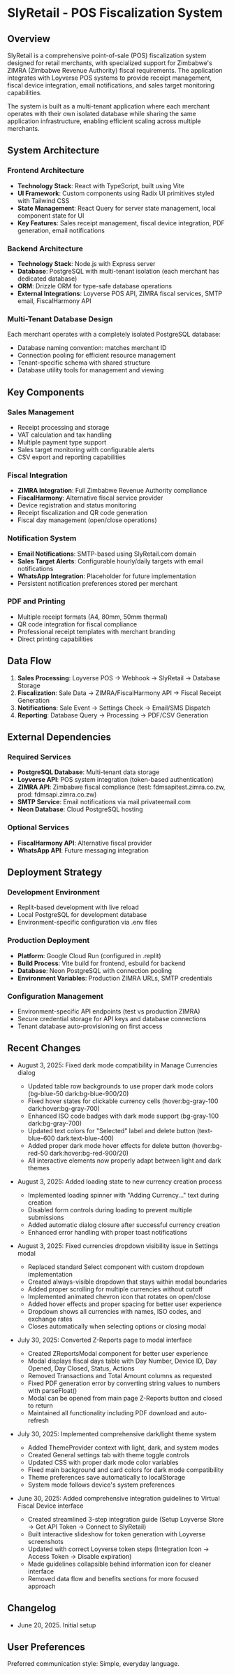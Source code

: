 # SlyRetail - POS Fiscalization System

## Overview

SlyRetail is a comprehensive point-of-sale (POS) fiscalization system designed for retail merchants, with specialized support for Zimbabwe's ZIMRA (Zimbabwe Revenue Authority) fiscal requirements. The application integrates with Loyverse POS systems to provide receipt management, fiscal device integration, email notifications, and sales target monitoring capabilities.

The system is built as a multi-tenant application where each merchant operates with their own isolated database while sharing the same application infrastructure, enabling efficient scaling across multiple merchants.

## System Architecture

### Frontend Architecture
- **Technology Stack**: React with TypeScript, built using Vite
- **UI Framework**: Custom components using Radix UI primitives styled with Tailwind CSS
- **State Management**: React Query for server state management, local component state for UI
- **Key Features**: Sales receipt management, fiscal device integration, PDF generation, email notifications

### Backend Architecture
- **Technology Stack**: Node.js with Express server
- **Database**: PostgreSQL with multi-tenant isolation (each merchant has dedicated database)
- **ORM**: Drizzle ORM for type-safe database operations
- **External Integrations**: Loyverse POS API, ZIMRA fiscal services, SMTP email, FiscalHarmony API

### Multi-Tenant Database Design
Each merchant operates with a completely isolated PostgreSQL database:
- Database naming convention: matches merchant ID
- Connection pooling for efficient resource management
- Tenant-specific schema with shared structure
- Database utility tools for management and viewing

## Key Components

### Sales Management
- Receipt processing and storage
- VAT calculation and tax handling
- Multiple payment type support
- Sales target monitoring with configurable alerts
- CSV export and reporting capabilities

### Fiscal Integration
- **ZIMRA Integration**: Full Zimbabwe Revenue Authority compliance
- **FiscalHarmony**: Alternative fiscal service provider
- Device registration and status monitoring
- Receipt fiscalization and QR code generation
- Fiscal day management (open/close operations)

### Notification System
- **Email Notifications**: SMTP-based using SlyRetail.com domain
- **Sales Target Alerts**: Configurable hourly/daily targets with email notifications
- **WhatsApp Integration**: Placeholder for future implementation
- Persistent notification preferences stored per merchant

### PDF and Printing
- Multiple receipt formats (A4, 80mm, 50mm thermal)
- QR code integration for fiscal compliance
- Professional receipt templates with merchant branding
- Direct printing capabilities

## Data Flow

1. **Sales Processing**: Loyverse POS → Webhook → SlyRetail → Database Storage
2. **Fiscalization**: Sale Data → ZIMRA/FiscalHarmony API → Fiscal Receipt Generation
3. **Notifications**: Sale Event → Settings Check → Email/SMS Dispatch
4. **Reporting**: Database Query → Processing → PDF/CSV Generation

## External Dependencies

### Required Services
- **PostgreSQL Database**: Multi-tenant data storage
- **Loyverse API**: POS system integration (token-based authentication)
- **ZIMRA API**: Zimbabwe fiscal compliance (test: fdmsapitest.zimra.co.zw, prod: fdmsapi.zimra.co.zw)
- **SMTP Service**: Email notifications via mail.privateemail.com
- **Neon Database**: Cloud PostgreSQL hosting

### Optional Services
- **FiscalHarmony API**: Alternative fiscal provider
- **WhatsApp API**: Future messaging integration

## Deployment Strategy

### Development Environment
- Replit-based development with live reload
- Local PostgreSQL for development database
- Environment-specific configuration via .env files

### Production Deployment
- **Platform**: Google Cloud Run (configured in .replit)
- **Build Process**: Vite build for frontend, esbuild for backend
- **Database**: Neon PostgreSQL with connection pooling
- **Environment Variables**: Production ZIMRA URLs, SMTP credentials

### Configuration Management
- Environment-specific API endpoints (test vs production ZIMRA)
- Secure credential storage for API keys and database connections
- Tenant database auto-provisioning on first access

## Recent Changes

- August 3, 2025: Fixed dark mode compatibility in Manage Currencies dialog
  - Updated table row backgrounds to use proper dark mode colors (bg-blue-50 dark:bg-blue-900/20)
  - Fixed hover states for clickable currency cells (hover:bg-gray-100 dark:hover:bg-gray-700)
  - Enhanced ISO code badges with dark mode support (bg-gray-100 dark:bg-gray-700)
  - Updated text colors for "Selected" label and delete button (text-blue-600 dark:text-blue-400)
  - Added proper dark mode hover effects for delete button (hover:bg-red-50 dark:hover:bg-red-900/20)
  - All interactive elements now properly adapt between light and dark themes

- August 3, 2025: Added loading state to new currency creation process
  - Implemented loading spinner with "Adding Currency..." text during creation
  - Disabled form controls during loading to prevent multiple submissions
  - Added automatic dialog closure after successful currency creation
  - Enhanced error handling with proper toast notifications

- August 3, 2025: Fixed currencies dropdown visibility issue in Settings modal
  - Replaced standard Select component with custom dropdown implementation
  - Created always-visible dropdown that stays within modal boundaries
  - Added proper scrolling for multiple currencies without cutoff
  - Implemented animated chevron icon that rotates on open/close
  - Added hover effects and proper spacing for better user experience
  - Dropdown shows all currencies with names, ISO codes, and exchange rates
  - Closes automatically when selecting options or closing modal

- July 30, 2025: Converted Z-Reports page to modal interface
  - Created ZReportsModal component for better user experience
  - Modal displays fiscal days table with Day Number, Device ID, Day Opened, Day Closed, Status, Actions
  - Removed Transactions and Total Amount columns as requested
  - Fixed PDF generation error by converting string values to numbers with parseFloat()
  - Modal can be opened from main page Z-Reports button and closed to return
  - Maintained all functionality including PDF download and auto-refresh

- July 30, 2025: Implemented comprehensive dark/light theme system
  - Added ThemeProvider context with light, dark, and system modes
  - Created General settings tab with theme toggle controls
  - Updated CSS with proper dark mode color variables
  - Fixed main background and card colors for dark mode compatibility
  - Theme preferences save automatically to localStorage
  - System mode follows device's system preferences

- June 30, 2025: Added comprehensive integration guidelines to Virtual Fiscal Device interface
  - Created streamlined 3-step integration guide (Setup Loyverse Store → Get API Token → Connect to SlyRetail)
  - Built interactive slideshow for token generation with Loyverse screenshots
  - Updated with correct Loyverse token steps (Integration Icon → Access Token → Disable expiration)
  - Made guidelines collapsible behind information icon for cleaner interface
  - Removed data flow and benefits sections for more focused approach

## Changelog

- June 20, 2025. Initial setup

## User Preferences

Preferred communication style: Simple, everyday language.